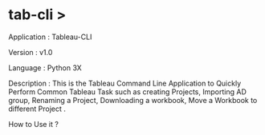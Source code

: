 # tab-cli >

Application : Tableau-CLI

Version     : v1.0

Language    : Python 3X


Description :
This is the Tableau Command Line Application  to Quickly Perform Common Tableau Task such as creating Projects, Importing AD group, Renaming a Project, Downloading a workbook, Move a Workbook to different Project .

How to Use it ?


